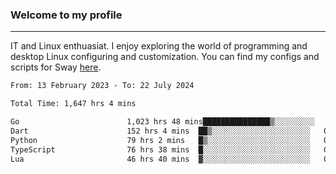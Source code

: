 ### Welcome to my profile

---

IT and Linux enthuasiat. I enjoy exploring the world of programming and desktop Linux configuring and customization. You can find my configs and scripts for Sway [here](https://github.com/uroborosq/mess-of-linux-configurations).

<!-- <div display="block">
 	<img align="left" width="48%" alt="isocalendar" src=".github/metrics/isocalendar_metrics.svg" />
	<img align="center" width="48%" alt="contributions" src=".github/metrics/contributions_metrics.svg" />
	<img align="center" alt="languages" src=".github/metrics/languages_metrics.svg" />
</div> -->

<!-- ![](https://komarev.com/ghpvc/?username=uroborosq&color=success&style=flat-square) -->
<!-- [](https://img.shields.io/github/last-commit/uroborosq/uroborosq?label=Profile%20updated&style=flat-square) -->

<!--START_SECTION:waka-->

```txt
From: 13 February 2023 - To: 22 July 2024

Total Time: 1,647 hrs 4 mins

Go                        1,023 hrs 48 mins███████████████▒░░░░░░░░░   61.53 %
Dart                      152 hrs 4 mins  ██▒░░░░░░░░░░░░░░░░░░░░░░   09.14 %
Python                    79 hrs 2 mins   █▒░░░░░░░░░░░░░░░░░░░░░░░   04.75 %
TypeScript                76 hrs 38 mins  █░░░░░░░░░░░░░░░░░░░░░░░░   04.61 %
Lua                       46 hrs 40 mins  ▓░░░░░░░░░░░░░░░░░░░░░░░░   02.81 %
```

<!--END_SECTION:waka-->
